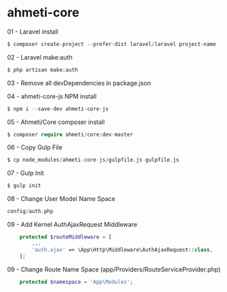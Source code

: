 # ahmeti-core

01 - Laravel install
```php
$ composer create-project --prefer-dist laravel/laravel project-name
```

02 - Laravel make:auth
```php
$ php artisan make:auth
```

03 - Remove all devDependencies in package.json

04 - ahmeti-core-js NPM install
```php
$ npm i --save-dev ahmeti-core-js
```

05 - Ahmeti/Core composer install
```php
$ composer require ahmeti/core:dev-master
```

06 - Copy Gulp File
```php
$ cp node_modules/ahmeti-core-js/gulpfile.js gulpfile.js
```

07 - Gulp Init
```php
$ gulp init
```

08 - Change User Model Name Space
```php
config/auth.php
```

09 - Add Kernel AuthAjaxRequest Middleware
```php
    protected $routeMiddleware = [
        ...
        'auth.ajax' => \App\Http\Middleware\AuthAjaxRequest::class,
    ];
```

09 - Change Route Name Space (app/Providers/RouteServiceProvider.php)
```php
    protected $namespace = 'App\Modules';
```
